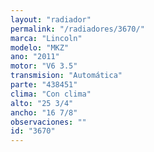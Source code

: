 ```yaml
---
layout: "radiador"
permalink: "/radiadores/3670/"
marca: "Lincoln"
modelo: "MKZ"
ano: "2011"
motor: "V6 3.5"
transmision: "Automática"
parte: "438451"
clima: "Con clima"
alto: "25 3/4"
ancho: "16 7/8"
observaciones: ""
id: "3670"
---
```


